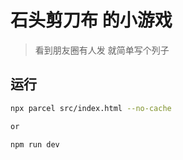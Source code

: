 # 石头剪刀布 的小游戏

> 看到朋友圈有人发 就简单写个列子

## 运行

```bash
npx parcel src/index.html --no-cache

or

npm run dev 
```
